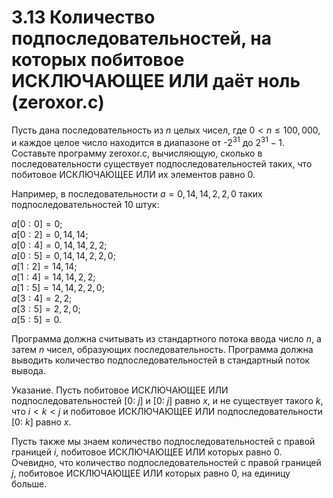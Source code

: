 # 3.13 Количество подпоследовательностей, на которых побитовое ИСКЛЮЧАЮЩЕЕ ИЛИ даёт ноль (zeroxor.c)
Пусть дана последовательность из $n$ целых чисел, где $0 < n \le 100,000$, и каждое целое число находится в диапазоне от -$2^{31}$ до $2^{31} - 1$. Составьте программу zeroxor.c, вычисляющую, сколько в последовательности существует подпоследовательностей таких, что побитовое ИСКЛЮЧАЮЩЕЕ ИЛИ их элементов равно $0$.

Например, в последовательности $a = {0,14,14,2, 2,0}$ таких подпоследовательностей $10$ штук:

$a[0 : 0 ] = {0}$;  
$a[0 : 2 ] = {0,14,14}$;  
$a[0 : 4 ] = {0,14,14,2,2 }$;  
$a[0 : 5 ] = {0,14,14,2,2, 0}$;  
$a[1 : 2 ] = {14,14}$;  
$a[1 : 4 ] = {14,14,2,2}$;  
$a[1 : 5 ] = {14,14,2,2,0 }$;  
$a[3 : 4 ] = {2,2}$;  
$a[3 : 5 ] = {2,2,0}$;  
$a[5 : 5 ] = {0}$.

Программа должна считывать из стандартного потока ввода число $n$, а затем $n$ чисел, образующих последовательность. Программа должна выводить количество подпоследовательностей в стандартный поток вывода.

Указание. Пусть побитовое ИСКЛЮЧАЮЩЕЕ ИЛИ подпоследовательностей [$0 :$ $j$] и [$0 :$ $j$] равно $x$, и не существует такого $k$, что $i < k < j$ и побитовое ИСКЛЮЧАЮЩЕЕ ИЛИ подпоследовательности [$0 :$ $k$] равно $x$.

Пусть также мы знаем количество подпоследовательностей с правой границей $i$, побитовое ИСКЛЮЧАЮЩЕЕ ИЛИ которых равно $0$. Очевидно, что количество подпоследовательностей с правой границей $j$, побитовое ИСКЛЮЧАЮЩЕЕ ИЛИ которых равно $0$, на единицу больше. 

